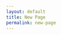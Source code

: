 ```yaml
---
layout: default
title: New Page
permalink: new-page
---
```

<!-- Add an essay or interpretive material below this line,
using HTML or markdown.  Do not modify this file above this line -->
